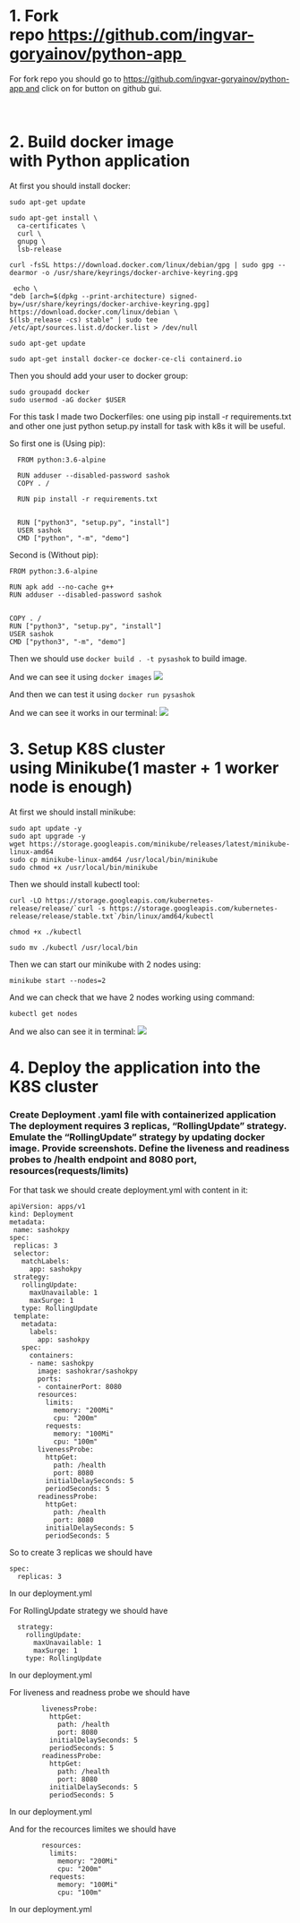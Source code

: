  <h1>1. Fork repo https://github.com/ingvar-goryainov/python-app </h1>
 For fork repo you should go to https://github.com/ingvar-goryainov/python-app and click on for button on github gui.
 
  <h1>2. Build docker image with Python application</h1>
  
  At first you should install docker:
  ```
  sudo apt-get update
  
  sudo apt-get install \
    ca-certificates \
    curl \
    gnupg \
    lsb-release
    
  curl -fsSL https://download.docker.com/linux/debian/gpg | sudo gpg --dearmor -o /usr/share/keyrings/docker-archive-keyring.gpg
  
   echo \
  "deb [arch=$(dpkg --print-architecture) signed-by=/usr/share/keyrings/docker-archive-keyring.gpg] https://download.docker.com/linux/debian \
  $(lsb_release -cs) stable" | sudo tee /etc/apt/sources.list.d/docker.list > /dev/null
  
  sudo apt-get update
  
  sudo apt-get install docker-ce docker-ce-cli containerd.io
  ```
  
  Then you should add your user to docker group:
  ```
  sudo groupadd docker
  sudo usermod -aG docker $USER
  ```
  
  For this task I made two Dockerfiles: one using pip install -r requirements.txt and other one just python setup.py install for task with k8s it will be useful.
  
  So first one is (Using pip):
  
```
  FROM python:3.6-alpine

  RUN adduser --disabled-password sashok
  COPY . /

  RUN pip install -r requirements.txt


  RUN ["python3", "setup.py", "install"]
  USER sashok
  CMD ["python", "-m", "demo"]
  ```
  
  Second is (Without pip):
  
  ```
  FROM python:3.6-alpine

  RUN apk add --no-cache g++
  RUN adduser --disabled-password sashok


  COPY . /
  RUN ["python3", "setup.py", "install"]
  USER sashok
  CMD ["python3", "-m", "demo"]                             
  ```
  
  Then we should use ```docker build . -t pysashok``` to build image. 
  
  And we can see it using ```docker images```
  <img src="https://github.com/ScarMuffin/python-app/blob/84d68492f202045058301e09246b37663564beb5/Week3_Docker-Kubernetes/Screenshot%202021-10-25%20at%2011.17.04.png" border="0"/></a>
  
  And then we can test it using ```docker run pysashok```
  
  And we can see it works in our terminal:
    <img src="https://github.com/ScarMuffin/python-app/blob/84d68492f202045058301e09246b37663564beb5/Week3_Docker-Kubernetes/Screenshot%202021-10-25%20at%2011.19.16.png" border="0"/></a>
  
  <h1>3. Setup K8S cluster using Minikube(1 master + 1 worker node is enough)</h1>
  
  At first we should install minikube:
  ```
  sudo apt update -y
  sudo apt upgrade -y
  wget https://storage.googleapis.com/minikube/releases/latest/minikube-linux-amd64
  sudo cp minikube-linux-amd64 /usr/local/bin/minikube
  sudo chmod +x /usr/local/bin/minikube
  ```
  
  Then we should install kubectl tool:
  ```
  curl -LO https://storage.googleapis.com/kubernetes-release/release/`curl -s https://storage.googleapis.com/kubernetes-release/release/stable.txt`/bin/linux/amd64/kubectl
  
  chmod +x ./kubectl
  
  sudo mv ./kubectl /usr/local/bin
  ```
  
  Then we can start our minikube with 2 nodes using:
  ```
  minikube start --nodes=2
  ```
  And we can check that we have 2 nodes working using command:
  ```
  kubectl get nodes
  ```
  And we also can see it in terminal:
      <img src="https://github.com/ScarMuffin/python-app/blob/a8e3768612aaa41c04d961cba7d5e37a15b79c6f/Week3_Docker-Kubernetes/Screenshot%202021-10-25%20at%2011.30.18.png" border="0"/></a>
      
   <h1>4. Deploy the application into the K8S cluster </h1>
   
   <h3> Create Deployment .yaml file with containerized application 
 The deployment requires 3 replicas, “RollingUpdate” strategy. 
 Emulate the “RollingUpdate” strategy by updating docker image. Provide screenshots. Define the liveness and readiness probes to /health endpoint and 8080 port, resources(requests/limits)</h3>
 
 For that task we should create deployment.yml with content in it:
 ```
 apiVersion: apps/v1
kind: Deployment
metadata:
  name: sashokpy
spec:
  replicas: 3
  selector:
    matchLabels:
      app: sashokpy
  strategy:
    rollingUpdate:
      maxUnavailable: 1
      maxSurge: 1
    type: RollingUpdate
  template:
    metadata:
      labels:
        app: sashokpy
    spec:
      containers:
      - name: sashokpy
        image: sashokrar/sashokpy
        ports:
        - containerPort: 8080
        resources:
          limits:
            memory: "200Mi"
            cpu: "200m"
          requests:
            memory: "100Mi"
            cpu: "100m"
        livenessProbe:
          httpGet:
            path: /health
            port: 8080
          initialDelaySeconds: 5
          periodSeconds: 5
        readinessProbe:
          httpGet:
            path: /health
            port: 8080
          initialDelaySeconds: 5
          periodSeconds: 5
 ```

So to create 3 replicas we should have
```
spec:
  replicas: 3
  ```
In our deployment.yml

For RollingUpdate strategy we should have
```
  strategy:
    rollingUpdate:
      maxUnavailable: 1
      maxSurge: 1
    type: RollingUpdate
```
In our deployment.yml

For liveness and readness probe we should have
```
        livenessProbe:
          httpGet:
            path: /health
            port: 8080
          initialDelaySeconds: 5
          periodSeconds: 5
        readinessProbe:
          httpGet:
            path: /health
            port: 8080
          initialDelaySeconds: 5
          periodSeconds: 5
```
In our deployment.yml

And for the recources limites we should have
```
        resources:
          limits:
            memory: "200Mi"
            cpu: "200m"
          requests:
            memory: "100Mi"
            cpu: "100m"
```
In our deployment.yml
